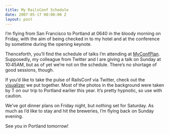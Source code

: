 ```yaml
---
title: My RailsConf Schedule
date: 2007-05-17 00:00:00 Z
layout: post
---
```





I’m flying from San Francisco to Portland at 0640 in the bloody morning on Friday, with the aim of being checked in to my hotel and at the conference by sometime during the opening keynote.

Thenceforth, you’ll find the schedule of talks I’m attending at [MyConfPlan](http://myconfplan.com/conferences/RailsConf2007/users/al3x). Supposedly, my colleague from Twitter and I are giving a talk on Sunday at 10:45AM, but as of yet we’re not on the schedule. There’s no shortage of good sessions, though.

If you’d like to take the pulse of RailsConf via Twitter, check out the [visualizer](http://twitter.com/flash/railsconf/) we put together. Most of the photos in the background were taken by T on our trip to Portland earlier this year. It’s pretty hypnotic, so use with caution.

We’ve got dinner plans on Friday night, but nothing set for Saturday. As much as I’d like to stay and hit the breweries, I’m flying back on Sunday evening.

See you in Portland tomorrow!
